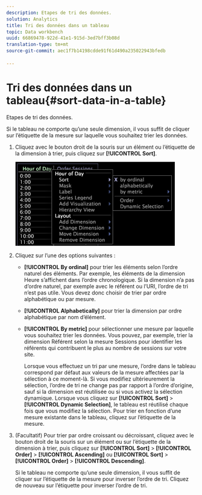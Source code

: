 ```yaml
---
description: Etapes de tri des données.
solution: Analytics
title: Tri des données dans un tableau
topic: Data workbench
uuid: 66869478-922d-41e1-915d-3ed7bff3b08d
translation-type: tm+mt
source-git-commit: aec1f7b14198cdde91f61d490a235022943bfedb

---
```



# Tri des données dans un tableau{#sort-data-in-a-table}

Etapes de tri des données.

Si le tableau ne comporte qu’une seule dimension, il vous suffit de cliquer sur l’étiquette de la mesure sur laquelle vous souhaitez trier les données.

1. Cliquez avec le bouton droit de la souris sur un élément ou l’étiquette de la dimension à trier, puis cliquez sur **[!UICONTROL Sort]**.

   ![](assets/mnu_Table_Sort.png)

1. Cliquez sur l’une des options suivantes :

   * **[!UICONTROL By ordinal]** pour trier les éléments selon l’ordre naturel des éléments. Par exemple, les éléments de la dimension Heure s’affichent dans l’ordre chronologique. Si la dimension n’a pas d’ordre naturel, par exemple avec le référent ou l’URI, l’ordre de tri n’est pas utile. Vous devez donc choisir de trier par ordre alphabétique ou par mesure.
   * **[!UICONTROL Alphabetically]** pour trier la dimension par ordre alphabétique par nom d’élément.
   * **[!UICONTROL By metric]** pour sélectionner une mesure par laquelle vous souhaitez trier les données. Vous pouvez, par exemple, trier la dimension Référent selon la mesure Sessions pour identifier les référents qui contribuent le plus au nombre de sessions sur votre site.

      Lorsque vous effectuez un tri par une mesure, l’ordre dans le tableau correspond par défaut aux valeurs de la mesure affectées par la sélection à ce moment-là. Si vous modifiez ultérieurement la sélection, l’ordre de tri ne change pas par rapport à l’ordre d’origine, sauf si la dimension est réutilisée ou si vous activez la sélection dynamique. Lorsque vous cliquez sur **[!UICONTROL Sort]** > **[!UICONTROL Dynamic Selection]**, le tableau est réutilisé chaque fois que vous modifiez la sélection.
   Pour trier en fonction d’une mesure existante dans le tableau, cliquez sur l’étiquette de la mesure.

1. (Facultatif) Pour trier par ordre croissant ou décroissant, cliquez avec le bouton droit de la souris sur un élément ou sur l’étiquette de la dimension à trier, puis cliquez sur **[!UICONTROL Sort]** > **[!UICONTROL Order]** > **[!UICONTROL Ascending]** ou **[!UICONTROL Sort]** > **[!UICONTROL Order]** > **[!UICONTROL Descending]**.

   Si le tableau ne comporte qu’une seule dimension, il vous suffit de cliquer sur l’étiquette de la mesure pour inverser l’ordre de tri. Cliquez de nouveau sur l’étiquette pour inverser l’ordre de tri.

